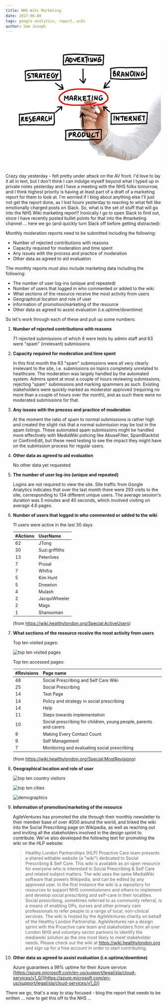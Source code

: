 ```yaml
---
title: NHS Wiki Marketing
date: 2017-06-08
tags: google analytics, report, wiki
author: Sam Joseph
---
```


![marketing](/images/marketing.jpg)

Crazy day yesterday - felt pretty under attack on the AV front.  I'd love to lay it all in text, but I don't think I can indulge myself beyond what I typed up in private notes yesterday and I have a meeting with the NHS folks tomorrow, and I think highest priority is having at least part of a draft of a marketing report for them to look at.  I'm worried if I blog about anything else I'll just not get the report done, as I lost hours yesterday to reacting to what felt like emotionally charged posts on Slack.  So, what is the set of stuff that will go into the NHS Wiki marketing report?  Ironically I go to open Slack to find out, since I have recently posted bullet points for that into the #marketing channel ... here we go (and quickly turn Slack off before getting distracted):

Monthly moderation reports need to be submitted including the following:

* Number of rejected contributions with reasons
* Capacity required for moderation and time spent
* Any issues with the process and practice of moderation
* Other data as agreed to aid evaluation

The monthly reports must also include marketing data including the following:

* The number of user log-ins (unique and repeated)
* Number of users that logged in who commented or added to the wiki
* What sections of the resource receive the most activity from users
* Geographical location and role of user
* Information of promotion/marketing of the resource
* Other data as agreed to assist evaluation (i.e.uptime/downtime)

So let's work through each of these and pull up some numbers:

1. **Number of rejected contributions with reasons**

    71 rejected submissions of which 8 were tests by admin staff and 63 were "spam" (irrelevant) submissions 

2. **Capacity required for moderation and time spent**

    In this first month the 63 "spam" submissions were all very clearly irrelevant to the site, i.e. submissions on topics completely unrelated to healthcare.  The moderation was largely handled by the automated system.  Admins spent at most a couple of hours reviewing submissions, rejecting "spam" submissions and marking spammers as such.  Existing stakeholders were quickly marked as moderator approved (requiring no more than a couple of hours over the month), and as such there were no moderated submissions for that.

3. **Any issues with the process and practice of moderation**

    At the moment the ratio of spam to normal submissions is rather high and created the slight risk that a normal submission may be lost in the spam listings.  These automated spam submissions might be handled more effectively with MediaWiki policing like AbuseFilter, SpamBlacklist or ConfirmEdit, but these need testing to see the impact they might have on the submission process for regular users.

4. **Other data as agreed to aid evaluation**

    No other data yet requested

5. **The number of user log-ins (unique and repeated)**

    Logins are not required to view the site.   Site traffic from Google Analytics indicates that over the last month there were 293 visits to the site, corresponding to 134 different unique users.  The average session's duration was 5 minutes and 40 seconds, which involved visiting on average 4.6 pages. 

6. **Number of users that logged in who commented or added to the wiki**

    11 users were active in the last 30 days

    | #Actions   | UserName       |
    | ---------- | -------------- |
    | 62         | JTong          |
    | 30         | Suzi.griffiths |
    | 13         | Peterilves     |
    | 7          | Prusal         |
    | 7          | Whifra         |
    | 5          | Kim Hunt       |
    | 5          | Dnewton        |
    | 4          | Mulash         |
    | 2          | JacquiWheeler  |
    | 2          | Mags           |
    | 1          | Shanooman      |
    
    (from https://wiki.healthylondon.org/Special:ActiveUsers)

7. **What sections of the resource receive the most activity from users**

    Top ten visited pages:

    ![top ten visited pages](https://dl.dropbox.com/s/xy8ca86qjt9iq6i/Screenshot%202017-06-08%2018.17.25.png?dl=1)

    Top ten accessed pages:
    
    | #Revisions | Page name                                                         |
    | ---------- | --------------                                                    |
    | 48         | Social Prescribing and Self Care Wiki                             |
    | 25         | Social Prescribing                                                |
    | 14         | Test Page                                                         |
    | 14         | Policy and strategy in social prescribing                         |
    | 14         | Help                                                              |
    | 11         | Steps towards implementation                                      |
    | 10         | Social prescribing for children, young people, parents and carers |
    | 9          | Making Every Contact Count                                        |
    | 9          | Self Management                                                   |
    | 7          | Monitoring and evaluating social prescribing                      |

   (from https://wiki.healthylondon.org/Special:MostRevisions)

8. **Geographical location and role of user**

    ![top ten country visitors](https://dl.dropbox.com/s/y45nxt2d7p6dcp0/Screenshot%202017-06-08%2010.16.06.png?dl=1)

    ![top ten cities](https://dl.dropbox.com/s/37u5brazchus1jt/Screenshot%202017-06-08%2010.16.38.png?dl=1)
  
    ![demographics](https://dl.dropbox.com/s/y54sw2w7dvyhz1i/Screenshot%202017-06-08%2018.13.52.png?dl=1)

9. **Information of promotion/marketing of the resource**

    AgileVentures has promoted the site through their monthly newsletter to their member base of over 4000 around the world, and linked the wiki into the Social Prescribing page on Wikipedia, as well as reaching out and inviting all the stakeholders involved in the design sprint to contribute.  We've also developed the following text for promoting the wiki on the HLP website:

    > Healthy London Partnerships (HLP) Proactive Care team presents a shared editable website (a "wiki") dedicated to Social Prescribing & Self Care. This wiki is available as an open resource for everyone who is interested in Social Prescribing & Self Care and related subject matters.  The wiki uses the same MediaWiki software that powers Wikipedia, and can be edited by any approved user. In the first instance the wiki is a repository for resources to support NHS commissioners and others to implement and develop social prescribing and self-care in their localities. Social prescribing, sometimes referred to as community referral, is a means of enabling GPs, nurses and other primary care professionals to refer people to a range of local, non-clinical services.  The wiki is hosted by the AgileVentures charity on behalf of the Healthy London Partnership.  AgileVentures ran a design sprint with the Proactive care team and stakeholders from all over London NHS and voluntary sector partners to identify the mediawiki solution as the one most likely to meet stakeholder needs.  Please check out the wiki at https://wiki.healthylondon.org and sign up for a free account in order to start contributing.

10. **Other data as agreed to assist evaluation (i.e.uptime/downtime)**

    Azure guarantees a 99% uptime for their Azure service: [https://azure.microsoft.com/en-us/support/legal/sla/cloud-services/v1_0/](https://azure.microsoft.com/en-us/support/legal/sla/cloud-services/v1_0/)

There we go, that's a way to stay focused - blog the report that needs to be written ... now to get this off to the NHS ...

